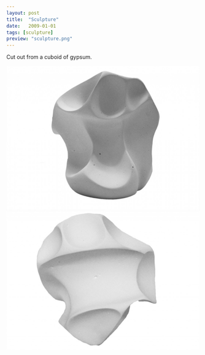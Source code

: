 ```yaml
---
layout: post
title:  "Sculpture"
date:   2009-01-01
tags: [sculpture]
preview: "sculpture.png"
---
```


Cut out from a cuboid of gypsum.

![Sculpture](/img/posts/media/sculpture/Sculpture1.jpg)
![Sculpture](/img/posts/media/sculpture/Sculpture2.jpg)
